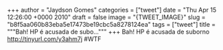 
+++
author = "Jaydson Gomes"
categories = ["tweet"]
date = "Thu Apr 15 12:26:00 +0000 2010"
draft = false
image = "{TWEET_IMAGE}"
slug = "b8f5aa060b83eba5e17473be19cbc5a8278124ea"
tags = ["tweet"]
title = """Bah! HP é acusada de subo..."""
+++
Bah! HP é acusada de suborno http://tinyurl.com/y3ahm7j #WTF
